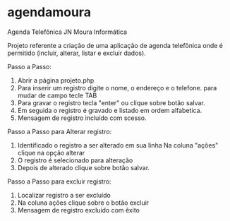 # agendamoura
Agenda Telefônica JN Moura Informática

Projeto referente a criação de uma aplicação de agenda 
telefônica onde é permitido (incluir, alterar, listar e
excluir dados).

Passo a Passo:
1. Abrir a página projeto.php
2. Para inserir um registro digite o nome, o endereço e o 
  telefone. para mudar de campo tecle TAB
3. Para gravar o registro tecla "enter" ou clique sobre botão
  salvar.
4. Em seguida o registro é gravado e listado em ordem alfabetica.
5. Mensagem de registro incluído com scesso.

Passo a Passo para Alterar registro:
1. Identificado o registro a ser alterado em sua linha
   Na coluna "ações" clique na opção alterar
2. O registro é selecionado para alteração
3. Depois de alterado clique sobre botão salvar.

Passo a Passo para excluir registro:
1. Localizar registro a ser excluído
2. Na coluna ações clique sobre o botão excluir
3. Mensagem de registro excluído com êxito

